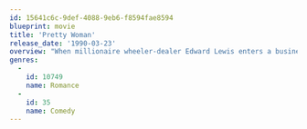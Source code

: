 ```yaml
---
id: 15641c6c-9def-4088-9eb6-f8594fae8594
blueprint: movie
title: 'Pretty Woman'
release_date: '1990-03-23'
overview: "When millionaire wheeler-dealer Edward Lewis enters a business contract with Hollywood hooker Vivian Ward, he loses his heart in the bargain in this charming romantic comedy. After Edward hires Vivian as his date for a week and gives her a Cinderella makeover, she returns the favor by mellowing the hardnosed tycoon's outlook. Can the poor prostitute and the rich capitalist live happily ever after?"
genres:
  -
    id: 10749
    name: Romance
  -
    id: 35
    name: Comedy
---
```

